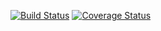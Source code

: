 [![Build Status](https://travis-ci.org/akhilrs/Wallet.svg?branch=master)](https://travis-ci.org/akhilrs/Wallet) [![Coverage Status](https://coveralls.io/repos/github/akhilrs/Wallet/badge.svg?branch=master)](https://coveralls.io/github/akhilrs/Wallet?branch=master)